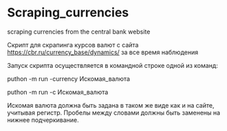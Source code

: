 # Scraping_currencies
scraping currencies from the central bank website

Скрипт для скрапинга курсов валют с сайта https://cbr.ru/currency_base/dynamics/ за все время наблюдения

Запуск скрипта осуществляется в командной строке одной из команд:

puthon -m run -currency Искомая_валюта 

puthon -m run -c Искомая_валюта
                                      
Искомая валюта должна быть задана в таком же виде как и на сайте, учитывая регистр. Пробелы между словами должны быть заменены на нижнее подчеркивание.                                                           
